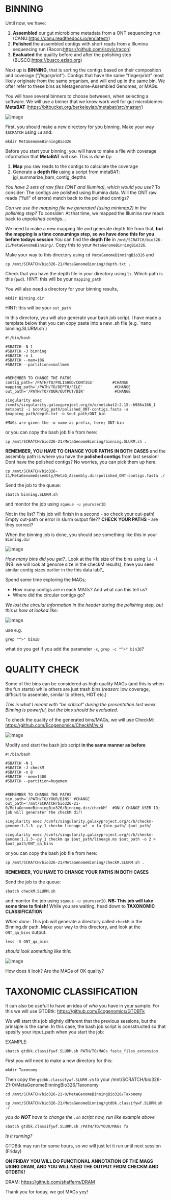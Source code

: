 # **BINNING**

Until now, we have: 

1. **Assembled** our gut microbiome metadata from a ONT sequencing run (CANU:https://canu.readthedocs.io/en/latest/)
2. **Polished** the assembled contigs with short reads from a Illumina sequencing run (Racon:https://github.com/isovic/racon)
3. **Evaluated** the quality before and after the polishing step (BUSCO:https://busco.ezlab.org) 

Next up is **BINNING**, that is sorting the contigs based on their composition and coverage ("_fingerprint_"). Contigs that have the same "fingerprint" most likely originate from the same organism, and will end up in the same bin. 
We ofter refer to these bins as Metagenome-Assembled Genomes, or MAGs. 

You will have several binners to choose betweeen, when selecting a software. We will use a binner that we know work well for gut microbiomes: **MetaBAT** (https://bitbucket.org/berkeleylab/metabat/src/master/)


![image](https://user-images.githubusercontent.com/65181082/115441281-f647a900-a210-11eb-80fe-069cb874d79b.png)

First, you should make a new directory for you binning. Make your way `$SCRATCH` using `cd` and: 

```
mkdir MetaGenomeBinningBio326
```

Before you start your binning, you will have to make a file with coverage information that **MetaBAT** will use. This is done by: 
1. **Map** you raw reads to the contigs to calculate the coverage 
2. Generate a **depth file** using a script from metaBAT: jgi_summarize_bam_contig_depths 

_You have 2 sets of raw files (ONT and Illumina), which would you use?_ 
To consider: The contigs are polished using Illumina data. Will the ONT raw reads ("full" of errors) match back to the polished contigs? 

_Can we use the mapping file we generated (using minimap2) in the polishing step?_ 
To consider: At that time, we mapped the Illumina raw reads back to _unpolished contigs_...

We need to make a new mapping file and generate depth file from that, **but the mapping is a time consumings step, so we have done this for you before todays session**
You can find the **depth file** in `/mnt/SCRATCH/bio326-21/MetaGenomeBinning/`. Copy this to your `MetaGenomeBinningBio326`. 

Make your way to this directory using `cd MetaGenomeBinningBio326` and

```
cp /mnt/SCRATCH/bio326-21/MetaGenomeBinning/depth.txt .
```
Check that you have the depth file in your directory using `ls`. Which path is this (`pwd`). HINT: this will be your `mapping_path`

You will also need a directory for your binning results, 
``` 
mkdir Binning.dir 
```
HINT: this will be your `out_path`

In this directory, you will also generate your bash job script. I have made a template below that you can copy paste into a new .sh file (e.g. ´nano binning.SLURM.sh`) 
```
#!/bin/bash

#SBATCH -N 1
#SBATCH -J binning
#SBATCH -n 1
#SBATCH --mem=10G
#SBATCH --partition=smallmem


#REMEMBER TO CHANGE THE PATHS   
contig_path='/PATH/TO/POLISHED/CONTIGS'        #CHANGE
mapping_path='/PATH/TO/DEPTH/FILE'              #CHANGE
out_path='/PATH/TO/YOUR/OUTPUT/DIR'             #CHANGE

singularity exec /cvmfs/singularity.galaxyproject.org/m/e/metabat2:2.15--h986a166_1 metabat2 -i $contig_path/polished_ONT-contigs.fasta -a $mapping_path/depth.txt -o $out_path/ONT_bin

#MAGs are given the -o name as prefix, here; ONT-bin

```

or you can copy the bash job file from here: 

```
cp /mnt/SCRATCH/bio326-21/MetaGenomeBinning/binning.SLURM.sh .
```

**REMEMBER, YOU HAVE TO CHANGE YOUR PATHS IN BOTH CASES** and the assembly path is where you have the **polished contigs** from last session! Dont have the polished contigs? No worries, you can pick them up here: 
``` 
cp /mnt/SCRATCH/bio326-21/MetaGenomeAssembly/MetaG_Assembly.dir/polished_ONT-contigs.fasta ./
``` 

Send the job to the queue: 

```
sbatch binning.SLURM.sh
```
and monitor the job using `squeue -u youruserID`

Not in the list? This job will finish in a second - so check your out-path! Empty out-path or error in slurm output file?? **CHECK YOUR PATHS** - are they correct? 


When the binning job is done, you should see something like this in your `Binning.dir`

![image](https://user-images.githubusercontent.com/65181082/115470587-daef9480-a236-11eb-9d60-63ef6f126f30.png)


_How many bins did you get?__
Look at the file size of the bins using `ls -l` (NB: we will look at genome size in the checkM results), have you seen similar contig sizes earlier in the this data lab?_

Spend some time exploring the MAGs; 
* How many contigs are in each MAGs? And what can this tell us?
* Where did the circular contigs go? 

_We lost the circular information in the header during the polishing step, but this is how ot looked like:_

![image](https://user-images.githubusercontent.com/65181082/115472538-5f8fe200-a23a-11eb-9193-ba47e4323f53.png)

use e.g. 
```
grep "^>" binID
```
what do you get if you add the parameter `-c`, `grep -c "^>" binID`? 


# QUALITY CHECK

Some of the bins can be considered as high quality MAGs (and this is when the fun starts) while others are just trash bins (_reason_: low coverage, difficult to assemble, similar to others, HGT etc.) 

_This is what I meant with "be critical" during the presentation last week. Binning is powerful, but the bins should be evaluated._ 

To check the quality of the generated bins/MAGs, we will use CheckM: https://github.com/Ecogenomics/CheckM/wiki

![image](https://user-images.githubusercontent.com/65181082/115446311-50e40380-a217-11eb-93e7-9b8befabc672.png)



Modify and start the bash job script **in the same manner as before**

```
#!/bin/bash

#SBATCH -N 1
#SBATCH -J checkM
#SBATCH -n 8
#SBATCH --mem=140G
#SBATCH --partition=hugemem


#REMEMBER TO CHANGE THE PATHS   
bin_path='/PATH/TO/YOUR/BINS' #CHANGE
out_path='/mnt/SCRATCH/bio326-21-0/MetaGenomeBinningBio326/Binning.dir/checkM'  #ONLY CHANGE USER ID; job will generater the checkM dir!

singularity exec /cvmfs/singularity.galaxyproject.org/c/h/checkm-genome:1.1.3--py_1 checkm lineage_wf -x fa $bin_path/ $out_path/

singularity exec /cvmfs/singularity.galaxyproject.org/c/h/checkm-genome:1.1.3--py_1 checkm qa $out_path/lineage.ms $out_path -o 2 > $out_path/ONT_qa_bins

```

or you can copy the bash job file from here: 

```
cp /mnt/SCRATCH/bio326-21/MetaGenomeBinning/checkM.SLURM.sh .
```

**REMEMBER, YOU HAVE TO CHANGE YOUR PATHS IN BOTH CASES** 


Send the job to the queue: 

```
sbatch checkM.SLURM.sh
```
and monitor the job using `squeue -u youruserID`. **NB: This job will take some time to finish!** While you are waiting, head down to **TAXONOMIC CLASSIFICATION**

_When done:_ This job will generate a directory called `checkM` in the Binning.dir path. Make your way to this directory, and look at the `ONT_qa_bins` output. 

```
less -S ONT_qa_bins
```
_should look something like this:_

![image](https://user-images.githubusercontent.com/65181082/115537172-d65cc780-a29a-11eb-9fc7-1238611cdda1.png)


How does it look? Are the MAGs of OK quality?


# TAXONOMIC CLASSIFICATION

It can also be usefull to have an idea of _who_ you have in your sample. For this we will use GTDBtk: https://github.com/Ecogenomics/GTDBTk

We will start this job slightly different that the previous sessions, but the prinsiple is the same. In this case, the bash job script is consstructed so that spesify your input_path when you start the job: 

EXAMPLE: 
```
sbatch gtdbk.classifywf.SLURM.sh PATH/TO/MAGs fasta_files_extension
```
First you will need to make a new directory for this: 

```
mkdir Taxonomy
```

Then copy the `gtdbk.classifywf.SLURM.sh` to your /mnt/SCRATCH/bio326-21-0/MetaGenomeBinningBio326/Taxonomy

```
cd /mnt/SCRATCH/bio326-21-0/MetaGenomeBinningBio326/Taxonomy
```

```
cp /mnt/SCRATCH/bio326-21/MetaGenomeBinning/gtdbk.classifywf.SLURM.sh ./
```
_you do **NOT** have to change the `.sh` script now, run like example above_
```
sbatch gtdbk.classifywf.SLURM.sh /PATH/TO/YOUR/MAGs fa
```

_Is it running?_

GTDBtk may run for some hours, so we will just let it run until next session (Friday) 

**ON FRIDAY YOU WILL DO FUNCTIONAL ANNOTATION OF THE MAGS USING DRAM, AND YOU WILL NEED THE OUTPUT FROM CHECKM AND GTDBTK!**

DRAM: https://github.com/shafferm/DRAM


Thank you for today, we got MAGs yey!








